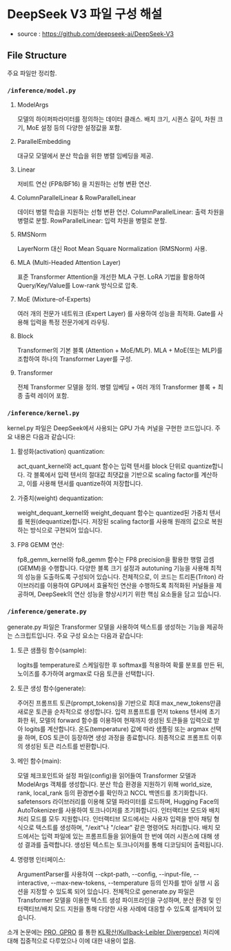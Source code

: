 # DeepSeek V3 파일 구성 해설

- source : https://github.com/deepseek-ai/DeepSeek-V3

## File Structure

주요 파일만 정리함.

### `/inference/model.py`

1. ModelArgs

    모델의 하이퍼파라미터를 정의하는 데이터 클래스.
    배치 크기, 시퀀스 길이, 차원 크기, MoE 설정 등의 다양한 설정값을 포함.

2. ParallelEmbedding

    대규모 모델에서 분산 학습을 위한 병렬 임베딩을 제공.

3. Linear

    저비트 연산 (FP8/BF16) 을 지원하는 선형 변환 연산.

4. ColumnParallelLinear & RowParallelLinear

    데이터 병렬 학습을 지원하는 선형 변환 연산.
    ColumnParallelLinear: 출력 차원을 병렬로 분할.
    RowParallelLinear: 입력 차원을 병렬로 분할.

5. RMSNorm

    LayerNorm 대신 Root Mean Square Normalization (RMSNorm) 사용.

6. MLA (Multi-Headed Attention Layer)

    표준 Transformer Attention을 개선한 MLA 구현.
    LoRA 기법을 활용하여 Query/Key/Value를 Low-rank 방식으로 압축.

7. MoE (Mixture-of-Experts)

    여러 개의 전문가 네트워크 (Expert Layer) 를 사용하여 성능을 최적화.
    Gate를 사용해 입력을 특정 전문가에게 라우팅.

8. Block

    Transformer의 기본 블록 (Attention + MoE/MLP).
    MLA + MoE(또는 MLP)를 조합하여 하나의 Transformer Layer를 구성.

9. Transformer
 
    전체 Transformer 모델을 정의.
    병렬 임베딩 + 여러 개의 Transformer 블록 + 최종 출력 레이어 포함.


### `/inference/kernel.py`
kernel.py 파일은 DeepSeek에서 사용되는 GPU 가속 커널을 구현한 코드입니다. 주요 내용은 다음과 같습니다:

1. 활성화(activation) quantization:

    act_quant_kernel와 act_quant 함수는 입력 텐서를 block 단위로 quantize합니다.
    각 블록에서 입력 텐서의 절대값 최댓값을 기반으로 scaling factor를 계산하고, 이를 사용해 텐서를 quantize하여 저장합니다. 

2. 가중치(weight) dequantization:

    weight_dequant_kernel와 weight_dequant 함수는 quantized된 가중치 텐서를 복원(dequantize)합니다.
    저장된 scaling factor를 사용해 원래의 값으로 복원하는 방식으로 구현되어 있습니다. 

3. FP8 GEMM 연산:

    fp8_gemm_kernel와 fp8_gemm 함수는 FP8 precision을 활용한 행렬 곱셈(GEMM)을 수행합니다.
    다양한 블록 크기 설정과 autotuning 기능을 사용해 최적의 성능을 도출하도록 구성되어 있습니다. 
    전체적으로, 이 코드는 트리톤(Triton) 라이브러리를 이용하여 GPU에서 효율적인 연산을 수행하도록 최적화된 커널들을 제공하며, DeepSeek의 연산 성능을 향상시키기 위한 핵심 요소들을 담고 있습니다.

### `/inference/generate.py`

generate.py 파일은 Transformer 모델을 사용하여 텍스트를 생성하는 기능을 제공하는 스크립트입니다. 주요 구성 요소는 다음과 같습니다:

1. 토큰 샘플링 함수(sample):

    logits를 temperature로 스케일링한 후 softmax를 적용하여 확률 분포를 만든 뒤, 노이즈를 추가하여 argmax로 다음 토큰을 선택합니다. 

2. 토큰 생성 함수(generate):

    주어진 프롬프트 토큰(prompt_tokens)을 기반으로 최대 max_new_tokens만큼 새로운 토큰을 순차적으로 생성합니다.
    입력 프롬프트를 먼저 tokens 텐서에 초기화한 뒤, 모델의 forward 함수를 이용하여 현재까지 생성된 토큰들을 입력으로 받아 logits를 계산합니다.
    온도(temperature) 값에 따라 샘플링 또는 argmax 선택을 하며, EOS 토큰이 등장하면 생성 과정을 종료합니다.
    최종적으로 프롬프트 이후의 생성된 토큰 리스트를 반환합니다. 

3. 메인 함수(main):

    모델 체크포인트와 설정 파일(config)을 읽어들여 Transformer 모델과 ModelArgs 객체를 생성합니다.
    분산 학습 환경을 지원하기 위해 world_size, rank, local_rank 등의 환경변수를 확인하고 NCCL 백엔드를 초기화합니다.
    safetensors 라이브러리를 이용해 모델 파라미터를 로드하며, Hugging Face의 AutoTokenizer를 사용하여 토크나이저를 초기화합니다.
    인터랙티브 모드와 배치 처리 모드를 모두 지원합니다.
    인터랙티브 모드에서는 사용자 입력을 받아 채팅 형식으로 텍스트를 생성하며, "/exit"나 "/clear" 같은 명령어도 처리합니다.
    배치 모드에서는 입력 파일에 있는 프롬프트들을 읽어들여 한 번에 여러 시퀀스에 대해 생성 결과를 출력합니다.
    생성된 텍스트는 토크나이저를 통해 디코딩되어 출력됩니다. 

4. 명령행 인터페이스:

    ArgumentParser를 사용하여 --ckpt-path, --config, --input-file, --interactive, --max-new-tokens, --temperature 등의 인자를 받아 실행 시 옵션을 지정할 수 있도록 되어 있습니다.
    전체적으로 generate.py 파일은 Transformer 모델을 이용한 텍스트 생성 파이프라인을 구성하며, 분산 환경 및 인터랙티브/배치 모드 지원을 통해 다양한 사용 사례에 대응할 수 있도록 설계되어 있습니다.

소개 논문에는 [PRO, GPRO](https://github.com/LowyShin/KnowledgeBase/blob/master/dic/a/AI/PPO_DPO_KTO_GRPO_Comparison.md) 를 통한 [KL확산(Kullback-Leibler Divergence)](https://github.com/LowyShin/KnowledgeBase/blob/master/dic/a/AI/Kullback-Leibler.md) 처리에 대해 집중적으로 다루었으나 
이에 대한 내용이 없음. 
